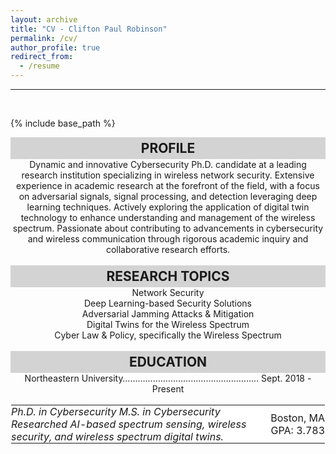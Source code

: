 ```yaml
---
layout: archive
title: "CV - Clifton Paul Robinson"
permalink: /cv/
author_profile: true
redirect_from:
  - /resume
---
```

<hr>
<br>

{% include base_path %}

<div align="center" style="background-color: lightgrey; padding: 5px 10px;">
  <h2 style="margin: 0;">PROFILE</h2>
</div>
<div align="center">
  Dynamic and innovative Cybersecurity Ph.D. candidate at a leading research institution
  specializing in wireless network security. Extensive experience in academic research at the
    forefront of the field, with a focus on adversarial signals, signal processing, and detection
  leveraging deep learning techniques. Actively exploring the application of digital twin
  technology to enhance understanding and management of the wireless spectrum. Passionate
  about contributing to advancements in cybersecurity and wireless communication through
  rigorous academic inquiry and collaborative research efforts.
</div>

<br>

<div align="center" style="background-color: lightgrey; padding: 5px 10px;">
  <h2 style="margin: 0;">RESEARCH TOPICS</h2>
</div>
<div align="center">
  Network Security<br>
  Deep Learning-based Security Solutions<br>
  Adversarial Jamming Attacks & Mitigation<br>
  Digital Twins for the Wireless Spectrum<br>
  Cyber Law & Policy, specifically the Wireless Spectrum
</div>

<br>

<div align="center" style="background-color: lightgrey; padding: 5px 10px;">
  <h2 style="margin: 0;">EDUCATION</h2>
</div>
<div align="center">
  Northeastern University……………………………………………… Sept. 2018 - Present
 <table cellpadding="0" cellspacing="0" border="0" style="background-color: white; border: 1px solid white;">
  <tr>
    <td style="text-align: left; padding: 0;">
      <i>Ph.D. in Cybersecurity
      M.S. in Cybersecurity
      Researched AI-based spectrum sensing, wireless security,
      and wireless spectrum digital twins.</i>
    </td>
    <td style="text-align: right; padding: 0;">
      Boston, MA
      GPA: 3.783
    </td>
  </tr>
</table>
</div>
